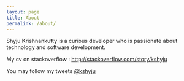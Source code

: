```yaml
---
layout: page
title: About
permalink: /about/
---
```


Shyju Krishnankutty is a curious developer who is passionate about technology and software development.

<p>My cv on stackoverflow : <a href="http://stackoverflow.com/story/kshyju">http://stackoverflow.com/story/kshyju</a></p>
<p>You may follow my tweets <a href="https://twitter.com/kshyju" target="_blank">@kshyju</a></p>